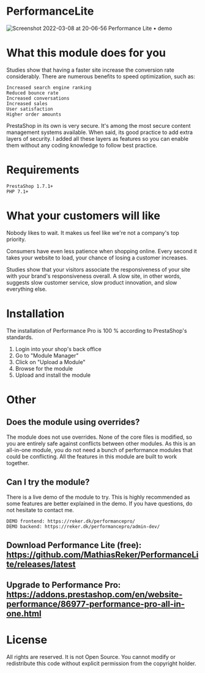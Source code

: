 # PerformanceLite

![Screenshot 2022-03-08 at 20-06-56 Performance Lite • demo](https://user-images.githubusercontent.com/26626066/157309721-00034ec7-01cf-4bd6-b7e7-d449800e84e8.png)

# What this module does for you 

Studies show that having a faster site increase the conversion rate considerably. There are numerous benefits to speed optimization, such as:

    Increased search engine ranking
    Reduced bounce rate
    Increased conversations
    Increased sales
    User satisfaction
    Higher order amounts

PrestaShop in its own is very secure. It's among the most secure content management systems available. When said, its good practice to add extra layers of security. I added all these layers as features so you can enable them without any coding knowledge to follow best practice. 

# Requirements
    PrestaShop 1.7.1+
    PHP 7.1+

# What your customers will like

Nobody likes to wait. It makes us feel like we're not a company's top priority.

Consumers have even less patience when shopping online. Every second it takes your website to load, your chance of losing a customer increases.

Studies show that your visitors associate the responsiveness of your site with your brand's responsiveness overall. A slow site, in other words, suggests slow customer service, slow product innovation, and slow everything else.

# Installation
The installation of Performance Pro is 100 % according to PrestaShop's standards.

1. Login into your shop's back office
2. Go to "Module Manager"
3. Click on "Upload a Module"
4. Browse for the module
5. Upload and install the module

# Other
## Does the module using overrides?
The module does not use overrides. None of the core files is modified, so you are entirely safe against conflicts between other modules.
As this is an all-in-one module, you do not need a bunch of performance modules that could be conflicting. All the features in this module are built to work together.

## Can I try the module?
There is a live demo of the module to try. This is highly recommended as some features are better explained in the demo.
If you have questions, do not hesitate to contact me.

    DEMO frontend: https://reker.dk/performancepro/
    DEMO backend: https://reker.dk/performancepro/admin-dev/

## Download Performance Lite (free): https://github.com/MathiasReker/PerformanceLite/releases/latest

## Upgrade to Performance Pro: https://addons.prestashop.com/en/website-performance/86977-performance-pro-all-in-one.html

# License
All rights are reserved. It is not Open Source. You cannot modify or redistribute this code without explicit permission from the copyright holder.
